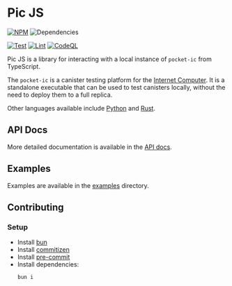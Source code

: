 # Pic JS

[![NPM](https://badge.fury.io/js/@hadronous%2Fpic.svg)](https://badge.fury.io/js/@hadronous%2Fpic)
![Dependencies](https://img.shields.io/librariesio/release/npm/%40hadronous/pic)

[![Test](https://github.com/hadronous/pic-js/actions/workflows/test.yml/badge.svg?branch=main)](https://github.com/hadronous/pic-js/actions/workflows/test.yml)
[![Lint](https://github.com/hadronous/pic-js/actions/workflows/lint.yml/badge.svg)](https://github.com/hadronous/pic-js/actions/workflows/lint.yml)
[![CodeQL](https://github.com/hadronous/pic-js/actions/workflows/github-code-scanning/codeql/badge.svg)](https://github.com/hadronous/pic-js/actions/workflows/github-code-scanning/codeql)

Pic JS is a library for interacting with a local instance of `pocket-ic` from TypeScript.

The `pocket-ic` is a canister testing platform for the [Internet Computer](https://internetcomputer.org/). It is a standalone executable that can be used to test canisters locally, without the need to deploy them to a full replica.

Other languages available include [Python](https://github.com/dfinity/pocketic-py/) and [Rust](https://github.com/dfinity/ic/tree/master/packages/pocket-ic).

## API Docs

More detailed documentation is available in the [API docs](https://hadronous.github.io/pic-js/).

## Examples

Examples are available in the [examples](./examples/README.md) directory.

## Contributing

### Setup

- Install [bun](https://bun.sh/)
- Install [commitizen](https://commitizen-tools.github.io/commitizen/)
- Install [pre-commit](https://pre-commit.com/)
- Install dependencies:
  ```bash
  bun i
  ```
